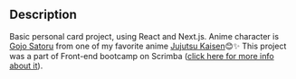 ## Description

Basic personal card project, using React and Next.js. Anime character is [Gojo Satoru](https://jujutsu-kaisen.fandom.com/wiki/Satoru_Gojo) from one of my favorite anime [Jujutsu Kaisen](https://myanimelist.net/anime/40748/Jujutsu_Kaisen_TV)😊✨
This project was a part of Front-end bootcamp on Scrimba ([click here for more info about it](https://scrimba.com/learn/frontend)).
